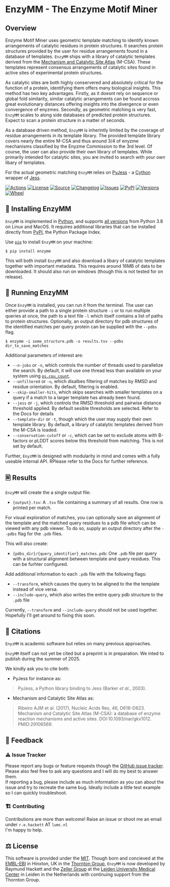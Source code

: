 
# EnzyMM - The Enzyme Motif Miner

## ️Overview

Enzyme Motif Miner uses geometric template matching to identify known arrangements of catalytic residues in protein structures. It searches protein structures provided by the user for residue arrangements found in a database of templates. `EnzyMM` ships with a library of catalytic templates derived from the [Mechanism and Catalytic Site Atlas](https://www.ebi.ac.uk/thornton-srv/m-csa/) (M-CSA). These templates represent consensus arrangements of catalytic sites found in active sites of experimental protein structures.   

As catalytic sites are both highly conservered and absolutely critical for the function of a protein, identifying them offers many biological insights. This method has two key advantages. Firstly, as it doesnt rely on sequence or global fold similarity, similar catalytic arrangements can be found accross great evolutionary distances offering insights into the divergence or even convergence of enyzmes. Secondly, as geometric matching is very fast, `EnzyMM` scales to along side databases of predicted protein structures. Expect to scan a protein structure in a matter of seconds.  

As a database driven method, `EnzyMM` is inherintly limited by the coverage of residue arrangements in its template library. The provided template library covers nearly the entire M-CSA and thus around 3/4 of enyzme mechanisms classified by the Enyzme Commission to the 3rd level. Of course, the user can also provide their own library of templates. While primarily intended for catalytic sites, you are invited to search with your own libary of templates.  

For the actual geometric matching `EnzyMM` relies on [PyJess](https://github.com/althonos/pyjess) - a [Cython](https://cython.org/) wrapper of [Jess](https://github.com/iriziotis/jess).

[![Actions](https://img.shields.io/github/actions/workflow/status/RayHackett/enzymm/test.yml?branch=main&style=flat-square&maxAge=300)](https://github.com/RayHackett/Enzymm/actions/workflows/test.yml)
[![License](https://img.shields.io/badge/license-mit.svg?style=flat-square&maxAge=2678400)](https://choosealicense.com/licenses/mit/)
[![Source](https://img.shields.io/badge/source-GitHub-303030.svg?maxAge=2678400&style=flat-square)](https://github.com/RayHackett/enzymm/)
[![Changelog](https://img.shields.io/badge/keep%20a-changelog-8A0707.svg?maxAge=2678400&style=flat-square)](https://github.com/rayHackett/enzymm/blob/main/CHANGELOG.md)
[![Issues](https://img.shields.io/github/issues/RayHackett/enzymm.svg?style=flat-square&maxAge=600)](https://github.com/RayHackett/enzymm/issues)
[![PyPI](https://img.shields.io/pypi/v/enzymm.svg?style=flat-square&maxAge=3600)](https://pypi.python.org/pypi/gecco-tool)
[![Versions](https://img.shields.io/pypi/pyversions/enzymm.svg?style=flat-square&maxAge=3600)](https://pypi.org/project/enzymm/#files)
[![Wheel](https://img.shields.io/pypi/wheel/enzymm?style=flat-square&maxAge=3600)](https://pypi.org/project/enzymm/#files)


## 🔧 Installing EnzyMM

`EnzyMM` is implemented in [Python](https://www.python.org/), 
and supports [all versions](https://endoflife.date/python) from Python 3.8 on Linux and MacOS. It requires
additional libraries that can be installed directly from
[PyPI](https://pypi.org), the Python Package Index.

Use [`pip`](https://pip.pypa.io/en/stable/) to install `EnzyMM` on your
machine:
```console
$ pip install enzymm
```

This will both install `EnzyMM` and also download a libary of catalytic templates
together with important metadata. This requires around 16MB of data to be downloaded.
It should also run on windows (though this is not tested for on release).

## 🔎 Running EnzyMM

Once `EnzyMM` is installed, you can run it from the terminal. The user can either provide a path to a single protein structure `-i` or to run multiple queries at once, the path to a text file `-l` which itself contains a list of paths to protein structures.
Optionally, an output directory for pdb structures of the identified matches per query protein can be supplied with the `--pdbs` flag.

```console
$ enzymm -i some_structure.pdb -o results.tsv --pdbs dir_to_save_matches
```

Additional parameters of interest are:

- `--n-jobs` or `-n`, which controls the number of threads used to parallelize the search.
  By default, it will use one thread less than available on your system using
  [`os.cpu_count`](https://docs.python.org/3/library/os.html#os.cpu_count).
- `--unfiltered` or `-u`, which disalbes filtering of matches by RMSD and residue orientation.
  By default, filtering is enabled.
- `--skip-smaller-hits`, which skips searches with smaller templates on a query
  if a match to a larger template has already been found.
- `--jess` or `-j`, which controls the RMSD threshold and pairwise distance threshold applied. By default sesible thresholds are selected. Refer to the Docs for details
- `--template-dir` or `-t`, though which the user may supply their own template library. By default, a library of catalytic templates derived from the M-CSA is loaded.
- `--conservation-cutoff` or `-c`, which can be set to exclude atoms with B-factors or pLDDT scores below this threshold from matching. This is not set by default.

Further, `EnyzMM` is designed with modularity in mind and comes with a fully useable internal API.
RPlease refer to the Docs for further reference.

## 🖹 Results

`EnzyMM` will create the a single output file:

- `{output}.tsv`: A `.tsv` file containing a summary of all results. One row is printed per match.

For visual exploration of matches, you can optionally save an alignment of the template
and the matched query residues to a pdb file which can be viewed with any pdb viewer.
To do so, supply an output directory after the `--pdbs` flag for the `.pdb` files.

This will also create:

- `{pdbs_dir}/{query_identifier}_matches.pdb`: One `.pdb` file per query with a structural alignment between template and query residues. This can be furhter configured.

Add additional information to each `.pdb` file with the following flags:

- `--transform`, which causes the query to be aligned to the the template instead of vice versa.
- `--include-query`, which also writes the entire query pdb structure to the `.pdb` file

Currently, `--transform` and `--include-query` should not be used together.
Hopefully I'll get around to fixing this soon.


## 🔖 Citations
`EnyzMM` is academic software but relies on many previous approaches.  
  
`EnzyMM` itself can not yet be cited but a preprint is in preparation.
We inted to publish during the summer of 2025.  

We kindly ask you to cite both:  
- PyJess for instance as:
> PyJess, a Python library binding to Jess (Barker *et al.*, 2003).
- Mechanism and Catalytic Site Atlas as:
> Ribeiro AJM et al. (2017), Nucleic Acids Res, 46, D618-D623. Mechanism and Catalytic Site Atlas (M-CSA): a database of enzyme reaction mechanisms and active sites. DOI:10.1093/nar/gkx1012. PMID:29106569.

## 💭 Feedback

### ⚠️ Issue Tracker

Please report any bugs or feature requests though the [GitHub issue tracker](https://github.com/RayHackett/enzymm/issues).
Please also feel free to ask any questions and I will do my best to answer them.  
If reporting a bug, please include as much information as you can about the issue and try to recreate the same bug.
Ideally include a little test example so I can quickly troubleshoot.

### 🏗️ Contributing
Contributions are more than welcome!
Raise an issue or shoot me an email under `r.e.hackett` AT `lumc.nl`  
I'm happy to help.

## ⚖️ License

This software is provided under the [MIT](https://choosealicense.com/licenses/mit/). Though born and concieved at the [EMBL-EBI](https://www.ebi.ac.uk/) in Hinxton, UK in the [Thornton Group](https://www.ebi.ac.uk/research/thornton/), `EnzyMM` is now developed by Raymund Hackett and the [Zeller Group](https://zellerlab.org/) at the [Leiden University Medical Center](https://www.lumc.nl/en/) in Leiden in the Netherlands with continuing support from the Thornton Group.